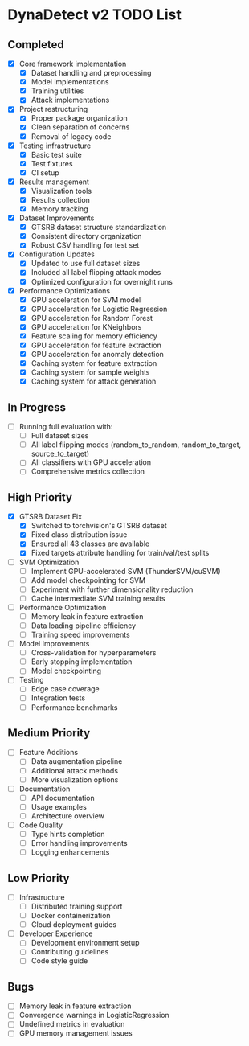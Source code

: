 # DynaDetect v2 TODO List

## Completed

- [x] Core framework implementation
  - [x] Dataset handling and preprocessing
  - [x] Model implementations
  - [x] Training utilities
  - [x] Attack implementations
- [x] Project restructuring
  - [x] Proper package organization
  - [x] Clean separation of concerns
  - [x] Removal of legacy code
- [x] Testing infrastructure
  - [x] Basic test suite
  - [x] Test fixtures
  - [x] CI setup
- [x] Results management
  - [x] Visualization tools
  - [x] Results collection
  - [x] Memory tracking
- [x] Dataset Improvements
  - [x] GTSRB dataset structure standardization
  - [x] Consistent directory organization
  - [x] Robust CSV handling for test set
- [x] Configuration Updates
  - [x] Updated to use full dataset sizes
  - [x] Included all label flipping attack modes
  - [x] Optimized configuration for overnight runs
- [x] Performance Optimizations
  - [x] GPU acceleration for SVM model
  - [x] GPU acceleration for Logistic Regression
  - [x] GPU acceleration for Random Forest
  - [x] GPU acceleration for KNeighbors
  - [x] Feature scaling for memory efficiency
  - [x] GPU acceleration for feature extraction
  - [x] GPU acceleration for anomaly detection
  - [x] Caching system for feature extraction
  - [x] Caching system for sample weights
  - [x] Caching system for attack generation

## In Progress

- [ ] Running full evaluation with:
  - [ ] Full dataset sizes
  - [ ] All label flipping modes (random_to_random, random_to_target, source_to_target)
  - [ ] All classifiers with GPU acceleration
  - [ ] Comprehensive metrics collection

## High Priority

- [x] GTSRB Dataset Fix
  - [x] Switched to torchvision's GTSRB dataset
  - [x] Fixed class distribution issue
  - [x] Ensured all 43 classes are available
  - [x] Fixed targets attribute handling for train/val/test splits
- [ ] SVM Optimization
  - [ ] Implement GPU-accelerated SVM (ThunderSVM/cuSVM)
  - [ ] Add model checkpointing for SVM
  - [ ] Experiment with further dimensionality reduction
  - [ ] Cache intermediate SVM training results
- [ ] Performance Optimization
  - [ ] Memory leak in feature extraction
  - [ ] Data loading pipeline efficiency
  - [ ] Training speed improvements
- [ ] Model Improvements
  - [ ] Cross-validation for hyperparameters
  - [ ] Early stopping implementation
  - [ ] Model checkpointing
- [ ] Testing
  - [ ] Edge case coverage
  - [ ] Integration tests
  - [ ] Performance benchmarks

## Medium Priority

- [ ] Feature Additions
  - [ ] Data augmentation pipeline
  - [ ] Additional attack methods
  - [ ] More visualization options
- [ ] Documentation
  - [ ] API documentation
  - [ ] Usage examples
  - [ ] Architecture overview
- [ ] Code Quality
  - [ ] Type hints completion
  - [ ] Error handling improvements
  - [ ] Logging enhancements

## Low Priority

- [ ] Infrastructure
  - [ ] Distributed training support
  - [ ] Docker containerization
  - [ ] Cloud deployment guides
- [ ] Developer Experience
  - [ ] Development environment setup
  - [ ] Contributing guidelines
  - [ ] Code style guide

## Bugs

- [ ] Memory leak in feature extraction
- [ ] Convergence warnings in LogisticRegression
- [ ] Undefined metrics in evaluation
- [ ] GPU memory management issues
